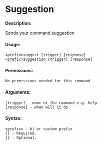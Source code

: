 # Suggestion

**Description:**

Sends your command suggestion

#### Usage:

```
<prefix>suggest [trigger] [response]
<prefix>suggestion [trigger] [response]
```

#### Permissions:

```
No permissions needed for this command
```

#### Arguments:

```
[trigger] - name of the command e.g. help
[response] - what will it do
```

#### Syntax:

```
<prefix> - b! or custom prefix
[] - Required.
{} - Optional.
```
